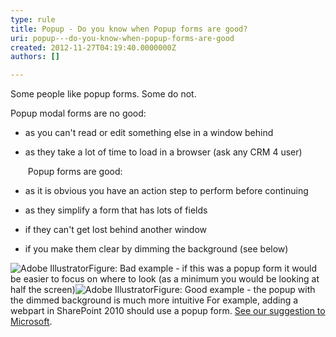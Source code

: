 ```yaml
---
type: rule
title: Popup - Do you know when Popup forms are good?
uri: popup---do-you-know-when-popup-forms-are-good
created: 2012-11-27T04:19:40.0000000Z
authors: []

---
```


 
Some people like popup forms. Some do not.

Popup modal forms are no good:

- as you can't read or edit something else in a window behind
- as they take a lot of time to load in a browser (ask any CRM 4 user)

   ​
Popup forms are good:

- as it is obvious you have an action step to perform before continuing
- as they simplify a form that has lots of fields
- if they can't get lost behind another window
- if you make them clear by dimming the background (see below)

![Adobe Illustrator](http&#58;//www.ssw.com.au/ssw/Standards/Rules/Images/Popup01.jpg)Figure: Bad example - if this was a popup form it would be easier to focus on where to look (as a minimum you would be looking at half the screen)![Adobe Illustrator](http&#58;//www.ssw.com.au/ssw/Standards/Rules/Images/Popup02.jpg)Figure: Good example - the popup with the dimmed background is much more intuitive
For example, adding a webpart in SharePoint 2010 should use a popup form. [See our suggestion to Microsoft](http&#58;//www.ssw.com.au/ssw/Standards/BetterSoftwareSuggestions/sharepoint2010.aspx#PopupForm).

